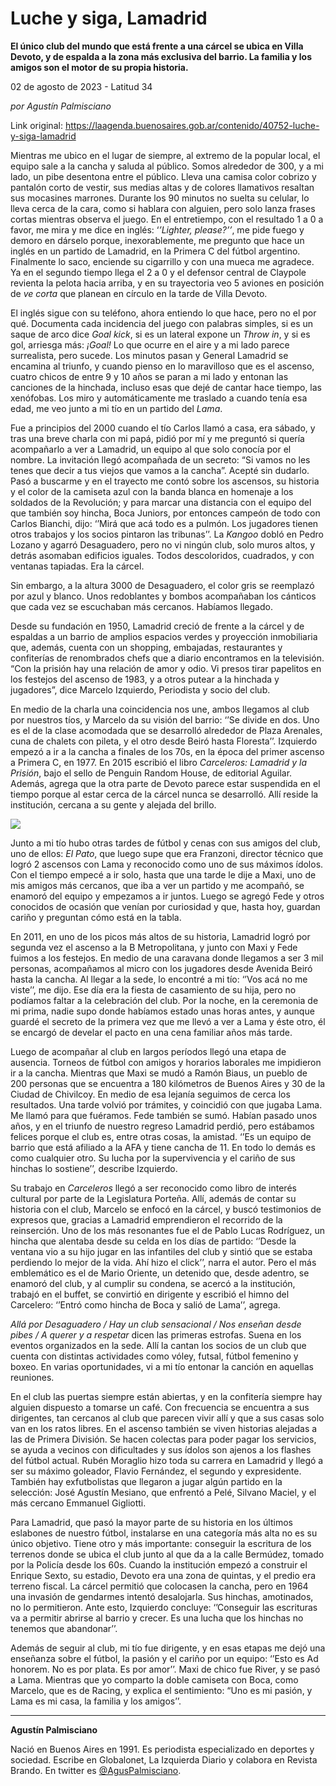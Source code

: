 # Luche y siga, Lamadrid

**El único club del mundo que está frente a una cárcel se ubica en Villa Devoto, y de espalda a la zona más exclusiva del barrio. La familia y los amigos son el motor de su propia historia.**

02 de agosto de 2023 - Latitud 34

_por Agustín Palmisciano_

Link original: https://laagenda.buenosaires.gob.ar/contenido/40752-luche-y-siga-lamadrid



Mientras me ubico en el lugar de siempre, al extremo de la popular local, el equipo sale a la cancha y saluda al público. Somos alrededor de 300, y a mi lado, un pibe desentona entre el público. Lleva una camisa color cobrizo y pantalón corto de vestir, sus medias altas y de colores llamativos resaltan sus mocasines marrones. Durante los 90 minutos no suelta su celular, lo lleva cerca de la cara, como si hablara con alguien, pero solo lanza frases cortas mientras observa el juego. En el entretiempo, con el resultado 1 a 0 a favor, me mira y me dice en inglés: ‘*’Lighter, please?’’*, me pide fuego y demoro en dárselo porque, inexorablemente, me pregunto que hace un inglés en un partido de Lamadrid, en la Primera C del fútbol argentino. Finalmente lo saco, enciende su cigarrillo y con una mueca me agradece. Ya en el segundo tiempo llega el 2 a 0 y el defensor central de Claypole revienta la pelota hacia arriba, y en su trayectoria veo 5 aviones en posición de *ve corta* que planean en círculo en la tarde de Villa Devoto.




El inglés sigue con su teléfono, ahora entiendo lo que hace, pero no el por qué. Documenta cada incidencia del juego con palabras simples, si es un saque de arco dice *Goal kick*, si es un lateral expone un *Throw in*, y si es gol, arriesga más: *¡Goal!* Lo que ocurre en el aire y a mi lado parece surrealista, pero sucede. Los minutos pasan y General Lamadrid se encamina al triunfo, y cuando pienso en lo maravilloso que es el ascenso, cuatro chicos de entre 9 y 10 años se paran a mi lado y entonan las canciones de la hinchada, incluso esas que dejé de cantar hace tiempo, las xenófobas. Los miro y automáticamente me traslado a cuando tenía esa edad, me veo junto a mi tío en un partido del *Lama*.




Fue a principios del 2000 cuando el tío Carlos llamó a casa, era sábado, y tras una breve charla con mi papá, pidió por mí y me preguntó si quería acompañarlo a ver a Lamadrid, un equipo al que solo conocía por el nombre. La invitación llegó acompañada de un secreto: “Si vamos no les tenes que decir a tus viejos que vamos a la cancha”. Acepté sin dudarlo. Pasó a buscarme y en el trayecto me contó sobre los ascensos, su historia y el color de la camiseta azul con la banda blanca en homenaje a los soldados de la Revolución; y para marcar una distancia con el equipo del que también soy hincha, Boca Juniors, por entonces campeón de todo con Carlos Bianchi, dijo: ‘’Mirá que acá todo es a pulmón. Los jugadores tienen otros trabajos y los socios pintaron las tribunas’’. La *Kangoo* dobló en Pedro Lozano y agarró Desaguadero, pero no vi ningún club, solo muros altos, y detrás asomaban edificios iguales. Todos descoloridos, cuadrados, y con ventanas tapiadas. Era la cárcel.




Sin embargo, a la altura 3000 de Desaguadero, el color gris se reemplazó por azul y blanco. Unos redoblantes y bombos acompañaban los cánticos que cada vez se escuchaban más cercanos. Habíamos llegado.




Desde su fundación en 1950, Lamadrid creció de frente a la cárcel y de espaldas a un barrio de amplios espacios verdes y proyección inmobiliaria que, además, cuenta con un shopping, embajadas, restaurantes y confiterías de renombrados chefs que a diario encontramos en la televisión. “Con la prisión hay una relación de amor y odio. Vi presos tirar papelitos en los festejos del ascenso de 1983, y a otros putear a la hinchada y jugadores”, dice Marcelo Izquierdo, Periodista y socio del club.




En medio de la charla una coincidencia nos une, ambos llegamos al club por nuestros tíos, y Marcelo da su visión del barrio: ‘’Se divide en dos. Uno es el de la clase acomodada que se desarrolló alrededor de Plaza Arenales, cuna de chalets con pileta, y el otro desde Beiró hasta Floresta’’. Izquierdo empezó a ir a la cancha a finales de los 70s, en la época del primer ascenso a Primera C, en 1977. En 2015 escribió el libro *Carceleros: Lamadrid y la Prisión*, bajo el sello de Penguin Random House, de editorial Aguilar. Además, agrega que la otra parte de Devoto parece estar suspendida en el tiempo porque al estar cerca de la cárcel nunca se desarrolló. Allí reside la institución, cercana a su gente y alejada del brillo.




![](https://cdn.feater.me/files/images/2552698/c831a1a1-d0b3-4f08-9f0b-415dfa09f7b6.jpeg)




Junto a mi tío hubo otras tardes de fútbol y cenas con sus amigos del club, uno de ellos: *El Pato*, que luego supe que era Franzoni, director técnico que logró 2 ascensos con Lama y reconocido como uno de sus máximos ídolos. Con el tiempo empecé a ir solo, hasta que una tarde le dije a Maxi, uno de mis amigos más cercanos, que iba a ver un partido y me acompañó, se enamoró del equipo y empezamos a ir juntos. Luego se agregó Fede y otros conocidos de ocasión que venían por curiosidad y que, hasta hoy, guardan cariño y preguntan cómo está en la tabla.




En 2011, en uno de los picos más altos de su historia, Lamadrid logró por segunda vez el ascenso a la B Metropolitana, y junto con Maxi y Fede fuimos a los festejos. En medio de una caravana donde llegamos a ser 3 mil personas, acompañamos al micro con los jugadores desde Avenida Beiró hasta la cancha. Al llegar a la sede, lo encontré a mi tío: ‘’Vos acá no me viste’’, me dijo. Ese día era la fiesta de casamiento de su hija, pero no podíamos faltar a la celebración del club. Por la noche, en la ceremonia de mi prima, nadie supo donde habíamos estado unas horas antes, y aunque guardé el secreto de la primera vez que me llevó a ver a Lama y éste otro, él se encargó de develar el pacto en una cena familiar años más tarde.




Luego de acompañar al club en largos períodos llegó una etapa de ausencia. Torneos de fútbol con amigos y horarios laborales me impidieron ir a la cancha. Mientras que Maxi se mudó a Ramón Biaus, un pueblo de 200 personas que se encuentra a 180 kilómetros de Buenos Aires y 30 de la Ciudad de Chivilcoy. En medio de esa lejanía seguimos de cerca los resultados. Una tarde volvió por trámites, y coincidió con que jugaba Lama. Me llamó para que fuéramos. Fede también se sumó. Habían pasado unos años, y en el triunfo de nuestro regreso Lamadrid perdió, pero estábamos felices porque el club es, entre otras cosas, la amistad. ‘’Es un equipo de barrio que está afiliado a la AFA y tiene cancha de 11. En todo lo demás es como cualquier otro. Su lucha por la supervivencia y el cariño de sus hinchas lo sostiene’’, describe Izquierdo.




Su trabajo en *Carceleros* llegó a ser reconocido como libro de interés cultural por parte de la Legislatura Porteña. Allí, además de contar su historia con el club, Marcelo se enfocó en la cárcel, y buscó testimonios de expresos que, gracias a Lamadrid emprendieron el recorrido de la reinserción. Uno de los más resonantes fue el de Pablo Lucas Rodríguez, un hincha que alentaba desde su celda en los días de partido: ‘’Desde la ventana vio a su hijo jugar en las infantiles del club y sintió que se estaba perdiendo lo mejor de la vida. Ahí hizo el click’’, narra el autor. Pero el más emblemático es el de Mario Oriente, un detenido que, desde adentro, se enamoró del club, y al cumplir su condena, se acercó a la institución, trabajó en el buffet, se convirtió en dirigente y escribió el himno del Carcelero: ‘’Entró como hincha de Boca y salió de Lama’’, agrega.




*Allá por Desaguadero / Hay un club sensacional / Nos enseñan desde pibes / A querer y a respetar* dicen las primeras estrofas. Suena en los eventos organizados en la sede. Allí la cantan los socios de un club que cuenta con distintas actividades como vóley, futsal, fútbol femenino y boxeo. En varias oportunidades, vi a mi tío entonar la canción en aquellas reuniones.




En el club las puertas siempre están abiertas, y en la confitería siempre hay alguien dispuesto a tomarse un café. Con frecuencia se encuentra a sus dirigentes, tan cercanos al club que parecen vivir allí y que a sus casas solo van en los ratos libres. En el ascenso también se viven historias alejadas a las de Primera División. Se hacen colectas para poder pagar los servicios, se ayuda a vecinos con dificultades y sus ídolos son ajenos a los flashes del fútbol actual. Rubén Moraglio hizo toda su carrera en Lamadrid y llegó a ser su máximo goleador, Flavio Fernández, el segundo y expresidente. También hay exfutbolistas que llegaron a jugar algún partido en la selección: José Agustín Mesiano, que enfrentó a Pelé, Silvano Maciel, y el más cercano Emmanuel Gigliotti.




Para Lamadrid, que pasó la mayor parte de su historia en los últimos eslabones de nuestro fútbol, instalarse en una categoría más alta no es su único objetivo. Tiene otro y más importante: conseguir la escritura de los terrenos donde se ubica el club junto al que da a la calle Bermúdez, tomado por la Policía desde los 60s. Cuando la institución empezó a construir el Enrique Sexto, su estadio, Devoto era una zona de quintas, y el predio era terreno fiscal. La cárcel permitió que colocasen la cancha, pero en 1964 una invasión de gendarmes intentó desalojarla. Sus hinchas, amotinados, no lo permitieron. Ante esto, Izquierdo concluye: ‘’Conseguir las escrituras va a permitir abrirse al barrio y crecer. Es una lucha que los hinchas no tenemos que abandonar’’.




Además de seguir al club, mi tío fue dirigente, y en esas etapas me dejó una enseñanza sobre el fútbol, la pasión y el cariño por un equipo: ‘’Esto es Ad honorem. No es por plata. Es por amor’’. Maxi de chico fue River, y se pasó a Lama. Mientras que yo comparto la doble camiseta con Boca, como Marcelo, que es de Racing, y explica el sentimiento: “Uno es mi pasión, y Lama es mi casa, la familia y los amigos’’.




---




**Agustín Palmisciano**




Nació en Buenos Aires en 1991. Es periodista especializado en deportes y sociedad. Escribe en Globalonet, La Izquierda Diario y colabora en Revista Brando. En twitter es [@AgusPalmisciano](http://twitter.com/aguspalmisciano).



